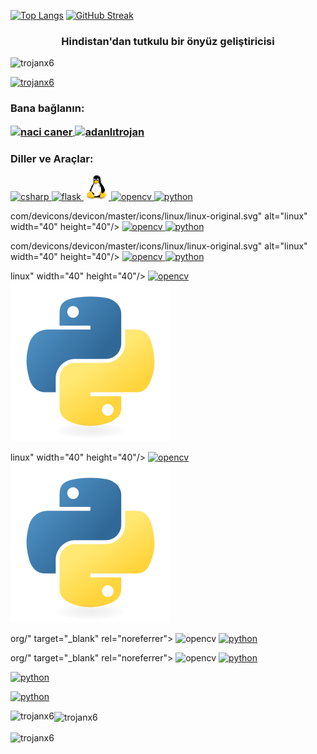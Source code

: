 
[![Top Langs](https://github-readme-stats.vercel.app/api/top-langs/?username=trojanx6&layout=compact&theme=vision-friendly-dark)](https://github.com/anuraghazra/github-readme-stats)
[![GitHub Streak](http://github-readme-streak-stats.herokuapp.com?user=your-github-username&theme=dark&background=000000)](https://git.io/streak-stats)
  
<h3 align="center">Hindistan'dan tutkulu bir önyüz geliştiricisi</h3>

<p align="left"> <img src="https://komarev.com/ghpvc/?username=trojanx6&label=Profile%20views&color= 0e75b6&style=flat" alt="trojanx6" /> </p>

<p align="left"> <a href="https://github.com/ryo-ma/github-profile-trophy"><img src ="https://github-profile-trophy.vercel.app/?username=trojanx6" alt="trojanx6" /></a> </p>

<h3 align="left">Bana bağlanın:</ h3>
<p align="left">
<a href="https://linkedin.com/in/naci caner" target="blank"><img align="center" src="https://raw. githubusercontent.com/rahuldkjain/github-profile-readme-generator/master/src/images/icons/Social/linked-in-alt.svg" alt="naci caner" height="30" width="40" /></ bir>
<a href="https://instagram.com/adanlıtrojan" target="blank"><img align="center" src="https://raw.githubusercontent.com/rahuldkjain/github-profile-readme-generator /master/src/images/icons/Social/instagram.svg" alt="adanlıtrojan" height="30" width="40" /></a>
</p>

<h3 align="left">Diller ve Araçlar:</h3>
<p align="left"> <a href="https://www.w3schools.com/cs/" target="_blank" rel="noreferrer"> <img src="https://raw.githubusercontent. com/devicons/devicon/master/icons/csharp/csharp-original.svg" alt="csharp" width="40" height="40"/> </a> <a href="https://flask. paletsprojects.com/" target="_blank" rel="noreferrer"> <img src="https://www.vectorlogo.zone/logos/pocoo_flask/pocoo_flask-icon.svg" alt="flask" width="40 " height="40"/> </a> <a href="https://www.linux.org/" target="_blank" rel="noreferrer"> <img src="https://raw.githubusercontent.com/devicons/devicon/master/icons/linux/linux-original.svg" alt="linux" width="40" height="40"/> </a> <a href="https:// opencv.org/" target="_blank" rel="noreferrer"> <img src="https://www.vectorlogo.zone/logos/opencv/opencv-icon.svg" alt="opencv" width="40 " height="40"/> </a> <a href="https://www.python.org" target="_blank" rel="noreferrer"> <img src="https://raw.githubusercontent .com/devicons/devicon/master/icons/python/python-original.svg" alt="python" width="40" height="40"/> </a> </p>com/devicons/devicon/master/icons/linux/linux-original.svg" alt="linux" width="40" height="40"/> </a> <a href="https://opencv. org/" target="_blank" rel="noreferrer"> <img src="https://www.vectorlogo.zone/logos/opencv/opencv-icon.svg" alt="opencv" width="40" yükseklik ="40"/> </a> <a href="https://www.python.org" target="_blank" rel="noreferrer"> <img src="https://raw.githubusercontent.com /devicons/devicon/master/icons/python/python-original.svg" alt="python" width="40" height="40"/> </a> </p>com/devicons/devicon/master/icons/linux/linux-original.svg" alt="linux" width="40" height="40"/> </a> <a href="https://opencv. org/" target="_blank" rel="noreferrer"> <img src="https://www.vectorlogo.zone/logos/opencv/opencv-icon.svg" alt="opencv" width="40" yükseklik ="40"/> </a> <a href="https://www.python.org" target="_blank" rel="noreferrer"> <img src="https://raw.githubusercontent.com /devicons/devicon/master/icons/python/python-original.svg" alt="python" width="40" height="40"/> </a> </p>linux" width="40" height="40"/> </a> <a href="https://opencv.org/" target="_blank" rel="noreferrer"> <img src="https: //www.vectorlogo.zone/logos/opencv/opencv-icon.svg" alt="opencv" width="40" height="40"/> </a> <a href="https://www. python.org" target="_blank" rel="noreferrer"> <img src="https://raw.githubusercontent.com/devicons/devicon/master/icons/python/python-original.svg" alt="python " genişlik="40" yükseklik="40"/> </a> </p>linux" width="40" height="40"/> </a> <a href="https://opencv.org/" target="_blank" rel="noreferrer"> <img src="https: //www.vectorlogo.zone/logos/opencv/opencv-icon.svg" alt="opencv" width="40" height="40"/> </a> <a href="https://www. python.org" target="_blank" rel="noreferrer"> <img src="https://raw.githubusercontent.com/devicons/devicon/master/icons/python/python-original.svg" alt="python " genişlik="40" yükseklik="40"/> </a> </p>org/" target="_blank" rel="noreferrer"> <img src="https://www.vectorlogo.zone/logos/opencv/opencv-icon.svg" alt="opencv" width="40" yükseklik ="40"/> </a> <a href="https://www.python.org" target="_blank" rel="noreferrer"> <img src="https://raw.githubusercontent.com /devicons/devicon/master/icons/python/python-original.svg" alt="python" width="40" height="40"/> </a> </p>org/" target="_blank" rel="noreferrer"> <img src="https://www.vectorlogo.zone/logos/opencv/opencv-icon.svg" alt="opencv" width="40" yükseklik ="40"/> </a> <a href="https://www.python.org" target="_blank" rel="noreferrer"> <img src="https://raw.githubusercontent.com /devicons/devicon/master/icons/python/python-original.svg" alt="python" width="40" height="40"/> </a> </p><a href="https://www.python.org" target="_blank" rel="noreferrer"> <img src="https://raw.githubusercontent.com/devicons/devicon/master/icons/python /python-original.svg" alt="python" width="40" height="40"/> </a> </p><a href="https://www.python.org" target="_blank" rel="noreferrer"> <img src="https://raw.githubusercontent.com/devicons/devicon/master/icons/python /python-original.svg" alt="python" width="40" height="40"/> </a> </p>

<p><img align="left" src="https://github-readme-stats.vercel.app/api/top-langs?username=trojanx6&show_icons=true&locale=en&layout=compact" alt="trojanx6" /> </p>

<p> <img align="center" src="https://github-readme-stats.vercel.app/api?username=trojanx6&show_icons=true&locale=en" alt="trojanx6" /> </p>

<p><img align="center" src="https://github-readme-streak-stats.herokuapp.com/?user=trojanx6&" alt="trojanx6" /></p>
